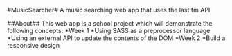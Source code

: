 #MusicSearcher#
A music searching web app that uses the last.fm API

##About##
This web app is a school project which will demonstrate the following concepts:
*Week 1
  *Using SASS as a preprocessor language
  *Using an external API to update the contents of the DOM
*Week 2
  *Build a responsive design
